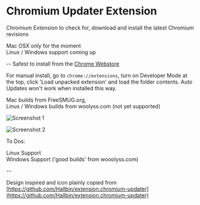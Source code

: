 Chromium Updater Extension
==========================
Chromium Extension to check for, download and install the latest Chromium revisions  

Mac OSX only for the moment  
Linux / Windows support coming up

--
Safest to install from the [Chrome Webstore](https://chrome.google.com/webstore/detail/chromium-updater/ccgjmadhdidfloacagcnnodbkedkjedg)


For manual install, go to `chrome://extensions`, turn on Developer Mode at the top, click 'Load unpacked extension' and load the folder contents. Auto Updates won't work when installed this way. 


Mac builds from FreeSMUG.org,  
Linux / Windows builds from woolyss.com (not yet supported)

![Screenshot 1](http://anony.ws/i/2015/06/02/popup.png)

![Screenshot 2](http://anony.ws/i/2015/06/02/richnote34081.png)  

To Dos:

Linux Support  
Windows Support ('good builds' from wooolyss.com)

--

  
Design inspired and icon plainly copied from [https://github.com/Hallbin/extension.chromium-updater](https://github.com/Hallbin/extension.chromium-updater)